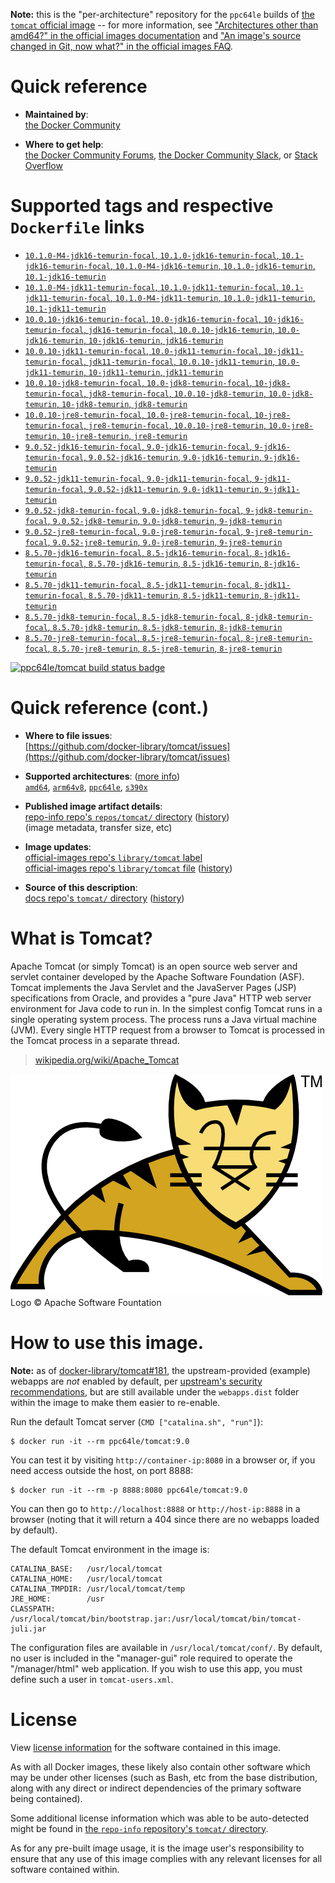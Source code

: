<!--

********************************************************************************

WARNING:

    DO NOT EDIT "tomcat/README.md"

    IT IS AUTO-GENERATED

    (from the other files in "tomcat/" combined with a set of templates)

********************************************************************************

-->

**Note:** this is the "per-architecture" repository for the `ppc64le` builds of [the `tomcat` official image](https://hub.docker.com/_/tomcat) -- for more information, see ["Architectures other than amd64?" in the official images documentation](https://github.com/docker-library/official-images#architectures-other-than-amd64) and ["An image's source changed in Git, now what?" in the official images FAQ](https://github.com/docker-library/faq#an-images-source-changed-in-git-now-what).

# Quick reference

-	**Maintained by**:  
	[the Docker Community](https://github.com/docker-library/tomcat)

-	**Where to get help**:  
	[the Docker Community Forums](https://forums.docker.com/), [the Docker Community Slack](https://dockr.ly/slack), or [Stack Overflow](https://stackoverflow.com/search?tab=newest&q=docker)

# Supported tags and respective `Dockerfile` links

-	[`10.1.0-M4-jdk16-temurin-focal`, `10.1.0-jdk16-temurin-focal`, `10.1-jdk16-temurin-focal`, `10.1.0-M4-jdk16-temurin`, `10.1.0-jdk16-temurin`, `10.1-jdk16-temurin`](https://github.com/docker-library/tomcat/blob/55d8abb2b3852e7a2a734b1943c8433c3944d88d/10.1/jdk16/temurin-focal/Dockerfile)
-	[`10.1.0-M4-jdk11-temurin-focal`, `10.1.0-jdk11-temurin-focal`, `10.1-jdk11-temurin-focal`, `10.1.0-M4-jdk11-temurin`, `10.1.0-jdk11-temurin`, `10.1-jdk11-temurin`](https://github.com/docker-library/tomcat/blob/55d8abb2b3852e7a2a734b1943c8433c3944d88d/10.1/jdk11/temurin-focal/Dockerfile)
-	[`10.0.10-jdk16-temurin-focal`, `10.0-jdk16-temurin-focal`, `10-jdk16-temurin-focal`, `jdk16-temurin-focal`, `10.0.10-jdk16-temurin`, `10.0-jdk16-temurin`, `10-jdk16-temurin`, `jdk16-temurin`](https://github.com/docker-library/tomcat/blob/55d8abb2b3852e7a2a734b1943c8433c3944d88d/10.0/jdk16/temurin-focal/Dockerfile)
-	[`10.0.10-jdk11-temurin-focal`, `10.0-jdk11-temurin-focal`, `10-jdk11-temurin-focal`, `jdk11-temurin-focal`, `10.0.10-jdk11-temurin`, `10.0-jdk11-temurin`, `10-jdk11-temurin`, `jdk11-temurin`](https://github.com/docker-library/tomcat/blob/55d8abb2b3852e7a2a734b1943c8433c3944d88d/10.0/jdk11/temurin-focal/Dockerfile)
-	[`10.0.10-jdk8-temurin-focal`, `10.0-jdk8-temurin-focal`, `10-jdk8-temurin-focal`, `jdk8-temurin-focal`, `10.0.10-jdk8-temurin`, `10.0-jdk8-temurin`, `10-jdk8-temurin`, `jdk8-temurin`](https://github.com/docker-library/tomcat/blob/55d8abb2b3852e7a2a734b1943c8433c3944d88d/10.0/jdk8/temurin-focal/Dockerfile)
-	[`10.0.10-jre8-temurin-focal`, `10.0-jre8-temurin-focal`, `10-jre8-temurin-focal`, `jre8-temurin-focal`, `10.0.10-jre8-temurin`, `10.0-jre8-temurin`, `10-jre8-temurin`, `jre8-temurin`](https://github.com/docker-library/tomcat/blob/55d8abb2b3852e7a2a734b1943c8433c3944d88d/10.0/jre8/temurin-focal/Dockerfile)
-	[`9.0.52-jdk16-temurin-focal`, `9.0-jdk16-temurin-focal`, `9-jdk16-temurin-focal`, `9.0.52-jdk16-temurin`, `9.0-jdk16-temurin`, `9-jdk16-temurin`](https://github.com/docker-library/tomcat/blob/55d8abb2b3852e7a2a734b1943c8433c3944d88d/9.0/jdk16/temurin-focal/Dockerfile)
-	[`9.0.52-jdk11-temurin-focal`, `9.0-jdk11-temurin-focal`, `9-jdk11-temurin-focal`, `9.0.52-jdk11-temurin`, `9.0-jdk11-temurin`, `9-jdk11-temurin`](https://github.com/docker-library/tomcat/blob/55d8abb2b3852e7a2a734b1943c8433c3944d88d/9.0/jdk11/temurin-focal/Dockerfile)
-	[`9.0.52-jdk8-temurin-focal`, `9.0-jdk8-temurin-focal`, `9-jdk8-temurin-focal`, `9.0.52-jdk8-temurin`, `9.0-jdk8-temurin`, `9-jdk8-temurin`](https://github.com/docker-library/tomcat/blob/55d8abb2b3852e7a2a734b1943c8433c3944d88d/9.0/jdk8/temurin-focal/Dockerfile)
-	[`9.0.52-jre8-temurin-focal`, `9.0-jre8-temurin-focal`, `9-jre8-temurin-focal`, `9.0.52-jre8-temurin`, `9.0-jre8-temurin`, `9-jre8-temurin`](https://github.com/docker-library/tomcat/blob/55d8abb2b3852e7a2a734b1943c8433c3944d88d/9.0/jre8/temurin-focal/Dockerfile)
-	[`8.5.70-jdk16-temurin-focal`, `8.5-jdk16-temurin-focal`, `8-jdk16-temurin-focal`, `8.5.70-jdk16-temurin`, `8.5-jdk16-temurin`, `8-jdk16-temurin`](https://github.com/docker-library/tomcat/blob/55d8abb2b3852e7a2a734b1943c8433c3944d88d/8.5/jdk16/temurin-focal/Dockerfile)
-	[`8.5.70-jdk11-temurin-focal`, `8.5-jdk11-temurin-focal`, `8-jdk11-temurin-focal`, `8.5.70-jdk11-temurin`, `8.5-jdk11-temurin`, `8-jdk11-temurin`](https://github.com/docker-library/tomcat/blob/55d8abb2b3852e7a2a734b1943c8433c3944d88d/8.5/jdk11/temurin-focal/Dockerfile)
-	[`8.5.70-jdk8-temurin-focal`, `8.5-jdk8-temurin-focal`, `8-jdk8-temurin-focal`, `8.5.70-jdk8-temurin`, `8.5-jdk8-temurin`, `8-jdk8-temurin`](https://github.com/docker-library/tomcat/blob/55d8abb2b3852e7a2a734b1943c8433c3944d88d/8.5/jdk8/temurin-focal/Dockerfile)
-	[`8.5.70-jre8-temurin-focal`, `8.5-jre8-temurin-focal`, `8-jre8-temurin-focal`, `8.5.70-jre8-temurin`, `8.5-jre8-temurin`, `8-jre8-temurin`](https://github.com/docker-library/tomcat/blob/55d8abb2b3852e7a2a734b1943c8433c3944d88d/8.5/jre8/temurin-focal/Dockerfile)

[![ppc64le/tomcat build status badge](https://img.shields.io/jenkins/s/https/doi-janky.infosiftr.net/job/multiarch/job/ppc64le/job/tomcat.svg?label=ppc64le/tomcat%20%20build%20job)](https://doi-janky.infosiftr.net/job/multiarch/job/ppc64le/job/tomcat/)

# Quick reference (cont.)

-	**Where to file issues**:  
	[https://github.com/docker-library/tomcat/issues](https://github.com/docker-library/tomcat/issues)

-	**Supported architectures**: ([more info](https://github.com/docker-library/official-images#architectures-other-than-amd64))  
	[`amd64`](https://hub.docker.com/r/amd64/tomcat/), [`arm64v8`](https://hub.docker.com/r/arm64v8/tomcat/), [`ppc64le`](https://hub.docker.com/r/ppc64le/tomcat/), [`s390x`](https://hub.docker.com/r/s390x/tomcat/)

-	**Published image artifact details**:  
	[repo-info repo's `repos/tomcat/` directory](https://github.com/docker-library/repo-info/blob/master/repos/tomcat) ([history](https://github.com/docker-library/repo-info/commits/master/repos/tomcat))  
	(image metadata, transfer size, etc)

-	**Image updates**:  
	[official-images repo's `library/tomcat` label](https://github.com/docker-library/official-images/issues?q=label%3Alibrary%2Ftomcat)  
	[official-images repo's `library/tomcat` file](https://github.com/docker-library/official-images/blob/master/library/tomcat) ([history](https://github.com/docker-library/official-images/commits/master/library/tomcat))

-	**Source of this description**:  
	[docs repo's `tomcat/` directory](https://github.com/docker-library/docs/tree/master/tomcat) ([history](https://github.com/docker-library/docs/commits/master/tomcat))

# What is Tomcat?

Apache Tomcat (or simply Tomcat) is an open source web server and servlet container developed by the Apache Software Foundation (ASF). Tomcat implements the Java Servlet and the JavaServer Pages (JSP) specifications from Oracle, and provides a "pure Java" HTTP web server environment for Java code to run in. In the simplest config Tomcat runs in a single operating system process. The process runs a Java virtual machine (JVM). Every single HTTP request from a browser to Tomcat is processed in the Tomcat process in a separate thread.

> [wikipedia.org/wiki/Apache_Tomcat](https://en.wikipedia.org/wiki/Apache_Tomcat)

![logo](https://raw.githubusercontent.com/docker-library/docs/8e31eb93a02d504d0cfe1da435aa31b377fc627d/tomcat/logo.png)Logo &copy; Apache Software Fountation

# How to use this image.

**Note:** as of [docker-library/tomcat#181](https://github.com/docker-library/tomcat/pull/181), the upstream-provided (example) webapps are *not* enabled by default, per [upstream's security recommendations](https://tomcat.apache.org/tomcat-9.0-doc/security-howto.html#Default_web_applications), but are still available under the `webapps.dist` folder within the image to make them easier to re-enable.

Run the default Tomcat server (`CMD ["catalina.sh", "run"]`):

```console
$ docker run -it --rm ppc64le/tomcat:9.0
```

You can test it by visiting `http://container-ip:8080` in a browser or, if you need access outside the host, on port 8888:

```console
$ docker run -it --rm -p 8888:8080 ppc64le/tomcat:9.0
```

You can then go to `http://localhost:8888` or `http://host-ip:8888` in a browser (noting that it will return a 404 since there are no webapps loaded by default).

The default Tomcat environment in the image is:

	CATALINA_BASE:   /usr/local/tomcat
	CATALINA_HOME:   /usr/local/tomcat
	CATALINA_TMPDIR: /usr/local/tomcat/temp
	JRE_HOME:        /usr
	CLASSPATH:       /usr/local/tomcat/bin/bootstrap.jar:/usr/local/tomcat/bin/tomcat-juli.jar

The configuration files are available in `/usr/local/tomcat/conf/`. By default, no user is included in the "manager-gui" role required to operate the "/manager/html" web application. If you wish to use this app, you must define such a user in `tomcat-users.xml`.

# License

View [license information](https://www.apache.org/licenses/LICENSE-2.0) for the software contained in this image.

As with all Docker images, these likely also contain other software which may be under other licenses (such as Bash, etc from the base distribution, along with any direct or indirect dependencies of the primary software being contained).

Some additional license information which was able to be auto-detected might be found in [the `repo-info` repository's `tomcat/` directory](https://github.com/docker-library/repo-info/tree/master/repos/tomcat).

As for any pre-built image usage, it is the image user's responsibility to ensure that any use of this image complies with any relevant licenses for all software contained within.
